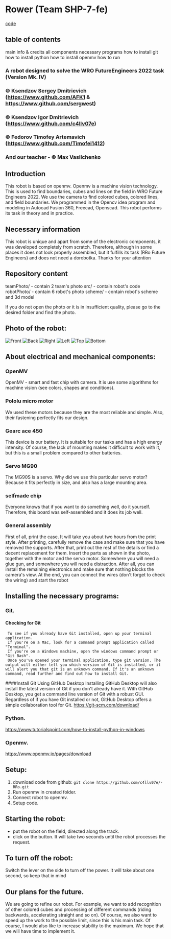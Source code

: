 
#  Rower (Team SHP-7-fe) 
[code](Code/rro.py)
## table of contents
  main info & credits
  all components
  necessary programs
    how to install git
    how to install python
    how to install openmv
  how to run

### A robot designed to solve the WRO FutureEngineers 2022 task (Version Mk. IV) 

### © Ksendzov Sergey Dmitrievich (https://www.github.com/AFK1 & https://www.github.com/sergwest)
### © Ksendzov Igor Dmitrievich (https://www.github.com/c4llv07e)
### © Fedorov Timofey Artemavich (https://www.github.com/Timofei1412)
### And our teacher - © Max Vasilchenko


## Introduction
  This robot is based on openmv. Openmv is a machine vision technology. This is used to find boundaries, cubes and lines on the field in WRO Future Engineers 2022. We use the camera to find colored cubes, colored lines, and field boundaries. We programmed in the Opencv idea program and modeling in Autocad Fusion 360, Freecad, Openscad. This robot performs its task in theory and in practice.

## Necessary information
This robot is unique and apart from some of the electronic components, it was developed completely from scratch. Therefore, although in some places it does not look properly assembled, but it fulfills its task (RRo Future Engineers) and does not need a dorobotka. Thanks for your attention

## Repository content
  teamPhoto/ - contain 2 team's photo
  src/ - contain robot's code
  robotPhoto/ - contain 6 robot's photo
  scheme/ - contain robot's scheme and 3d model
  
  If you do not open the photo or it is in insufficient quality, please go to the desired folder and find the photo.

## Photo of the robot:
![Front](views/front.png) 
![Back](views/back.png) 
![Right](views/right.png) 
![Left](views/left.png) 
![Top](views/top.png) 
![Bottom](views/bottom.png)

## About electrical and mechanical components:
### OpenMV
  OpenMV - smart and fast chip with camera. It is use some algorithms for machine vision (see colors, shapes and conditions).
### Pololu micro motor
  We used these motors because they are the most reliable and simple. Also, their fastening perfectly fits our design.
### Gearc ace 450
  This device is our battery. It is suitable for our tasks and has a high energy intensity. Of course, the lack of mounting makes it difficult to work with it, but this is a small problem compared to other batteries.
### Servo MG90
  The MG90S is a servo. Why did we use this particular servo motor? Because it fits perfectly in size, and also has a large mounting area.
### selfmade chip
  Everyone knows that if you want to do something well, do it yourself. Therefore, this board was self-assembled and it does its job well.

### General assembly
First of all, print the case. It will take you about two hours from the print style. After printing, carefully remove the case and make sure that you have removed the supports.
After that, print out the rest of the details or find a decent replacement for them. Insert the parts as shown in the photo, together with the motor and the servo motor.
Somewhere you will need a glue gun, and somewhere you will need a distraction. After all, you can install the remaining electronics and make sure that nothing blocks the camera's view.
At the end, you can connect the wires (don't forget to check the wiring) and start the robot

## Installing the necessary programs:
### Git.
####   Checking for Git
     To see if you already have Git installed, open up your terminal application.
     If you're on a Mac, look for a command prompt application called "Terminal".
     If you're on a Windows machine, open the windows command prompt or "Git Bash".
     Once you've opened your terminal application, type git version. The output will either tell you which version of Git is installed, or it will alert you that git is an unknown command. If it's an unknown command, read further and find out how to install Git.
####Install Git Using GitHub Desktop
     Installing GitHub Desktop will also install the latest version of Git if you don't already have it. With GitHub Desktop, you get a command line version of Git with a robust GUI. Regardless of if you have Git installed or not, GitHub Desktop offers a simple collaboration tool for Git.
     https://git-scm.com/download/

### Python.
https://www.tutorialspoint.com/how-to-install-python-in-windows
### Openmv.
https://www.openmv.io/pages/download


## Setup:
1) download code from github:
```git clone https://github.com/c4llv07e/-RRo.git```
2) Run openmv in created folder.
3) Connect robot to openmv.
4) Setup code.

## Starting the robot:
 - put the robot on the field, directed along the track.
 - click on the button. It will take two seconds until the robot processes the request.

## To turn off the robot:
  Switch the lever on the side to turn off the power. It will take about one second, so keep that in mind

## Our plans for the future.
  We are going to refine our robot. For example, we want to add recognition of other colored cubes and processing of different commands (riding backwards, accelerating straight and so on). Of course, we also want to speed up the work to the possible limit, since this is his main task. Of course, I would also like to increase stability to the maximum. We hope that we will have time to implement it.
